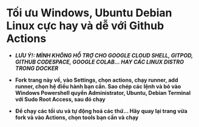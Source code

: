 # Tối ưu Windows, Ubuntu Debian Linux cực hay và dễ với Github Actions

+ ***LƯU Ý!: MÌNH KHÔNG HỖ TRỢ CHO GOOGLE CLOUD SHELL, GITPOD, GITHUB CODESPACE, GOOGLE COLAB... HAY CÁC LINUX DISTRO TRONG DOCKER***

+ **Fork trang này về, vào Settings, chọn actions, chạy runner, add runner, chọn hệ điều hành bạn cần. Sao chép các lệnh và bỏ vào Windows Powershell quyền Administrator, Ubuntu, Debian Terminal với Sudo Root Access, sau đó chạy**

+ **Để chạy các tối ưu và tự động hoá các thứ... Hãy quay lại trang vừa fork và vào Actions, chọn tools bạn cần và chạy**
